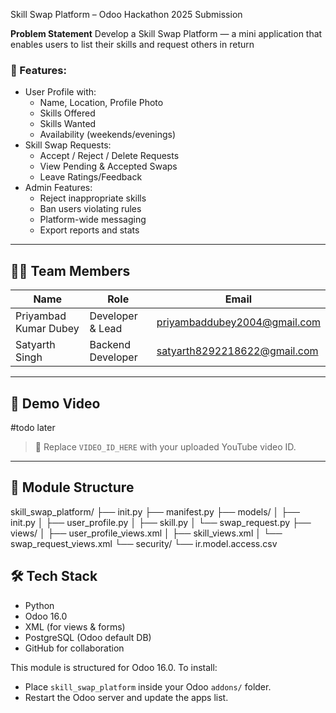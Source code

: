 Skill Swap Platform – Odoo Hackathon 2025 Submission

 **Problem Statement**
Develop a Skill Swap Platform — a mini application that enables users to list their skills and
request others in return


### 🔑 Features:
- User Profile with:
  - Name, Location, Profile Photo
  - Skills Offered
  - Skills Wanted
  - Availability (weekends/evenings)
- Skill Swap Requests:
  - Accept / Reject / Delete Requests
  - View Pending & Accepted Swaps
  - Leave Ratings/Feedback
- Admin Features:
  - Reject inappropriate skills
  - Ban users violating rules
  - Platform-wide messaging
  - Export reports and stats

---

## 👨‍💻 Team Members

| Name                | Role              | Email                        |
|---------------------|-------------------|-------------------------------|
| Priyambad Kumar Dubey | Developer & Lead  | priyambaddubey2004@gmail.com  |
| Satyarth Singh        | Backend Developer | satyarth8292218622@gmail.com  |

---

## 🎥 Demo Video

#todo later

> 📌 Replace `VIDEO_ID_HERE` with your uploaded YouTube video ID.

---

## 📁 Module Structure
skill_swap_platform/
├── init.py
├── manifest.py
├── models/
│ ├── init.py
│ ├── user_profile.py
│ ├── skill.py
│ └── swap_request.py
├── views/
│ ├── user_profile_views.xml
│ ├── skill_views.xml
│ └── swap_request_views.xml
└── security/
└── ir.model.access.csv


## 🛠 Tech Stack

- Python
- Odoo 16.0
- XML (for views & forms)
- PostgreSQL (Odoo default DB)
- GitHub for collaboration

This module is structured for Odoo 16.0. To install:
- Place `skill_swap_platform` inside your Odoo `addons/` folder.
- Restart the Odoo server and update the apps list.


